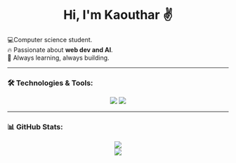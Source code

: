 <h1 align="center"> Hi, I'm Kaouthar ✌️</h2>

💻Computer science student.<br>
🔥 Passionate about **web dev and AI**.<br>
🚀 Always learning, always building.<br>

<hr>

### 🛠️ Technologies & Tools:
<div align="center">
    <img src="https://skillicons.dev/icons?i=html,css,bootstrap,django,sqlite,java" />
    <img src="https://skillicons.dev/icons?i=github,vscode,figma,discord" /><br>
</div>


<hr>

### 📊 GitHub Stats: 

<div align="center">
  <img src="https://github-readme-stats.vercel.app/api?username=Kaouthar-tns&theme=blue-green&hide_border=false&include_all_commits=true&count_private=true">
</div>

<div align="center">
  <img src="https://github-readme-stats.vercel.app/api/top-langs/?username=Kaouthar-tns&theme=blue-green&hide_border=false&include_all_commits=true&count_private=true&layout=compact">
</div>

